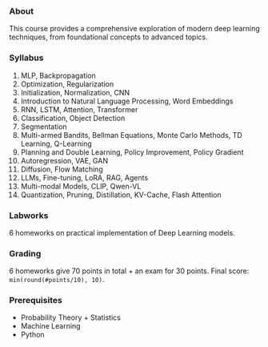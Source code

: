 ### About

This course provides a comprehensive exploration of modern deep learning techniques, from foundational concepts to advanced topics.

### Syllabus

1. MLP, Backpropagation
2. Optimization, Regularization
3. Initialization, Normalization, CNN
4. Introduction to Natural Language Processing, Word Embeddings
5. RNN, LSTM, Attention, Transformer
6. Classification, Object Detection
7. Segmentation
8. Multi-armed Bandits, Bellman Equations, Monte Carlo Methods, TD Learning, Q-Learning
9. Planning and Double Learning, Policy Improvement, Policy Gradient
10. Autoregression, VAE, GAN
11. Diffusion, Flow Matching
12. LLMs, Fine-tuning, LoRA, RAG, Agents
13. Multi-modal Models, CLIP, Qwen-VL
14. Quantization, Pruning, Distillation, KV-Cache, Flash Attention

### Labworks

6 homeworks on practical implementation of Deep Learning models.

### Grading

6 homeworks give 70 points in total + an exam for 30 points. Final score: `min(round(#points/10), 10)`.

### Prerequisites

- Probability Theory + Statistics
- Machine Learning
- Python
